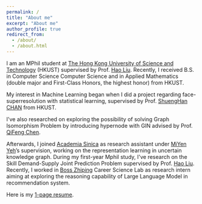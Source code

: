 ```yaml
---
permalink: /
title: "About me"
excerpt: "About me"
author_profile: true
redirect_from: 
  - /about/
  - /about.html
---
```


I am an MPhil student at [The Hong Kong University of Science and Technology](https://hkust.edu.hk/) (HKUST) supervised by Prof. [Hao Liu](https://raymondhliu.github.io/). Recently, I received B.S. in Computer Science Computer Science and in Applied Mathematics (double major and First-Class Honors, the highest honor) from HKUST.

My interest in Machine Learning began when I did a project regarding face-superresolution with statistical learning, supervised by Prof. [ShuengHan CHAN](https://facultyprofiles.hkust.edu.hk/profiles.php?profile=gary-shueng-han-chan-gchan) from HKUST. 

I've also researched on exploring the possibility of solving Graph Isomorphism Problem by introducing hypernode with GIN advised by Prof. [QiFeng Chen](https://facultyprofiles.hkust.edu.hk/profiles.php?profile=qifeng-chen-cqf).

Afterwards, I joined [Academia Sinica](https://www.iis.sinica.edu.tw/en/index.html) as research assistant under [MiYen Yeh](https://homepage.iis.sinica.edu.tw/pages/miyen/index_en.html)’s supervision, working on the representation learning in uncertain knowledge graph. 
During my first-year Mphil study, I've research on the Skill Demand-Supply Joint Prediction Problem supervised by Prof. [Hao Liu](https://raymondhliu.github.io/).
Recently, I worked in [Boss Zhiping](https://ir.zhipin.com/) Career Science Lab as research intern aiming at exploring the reasoning capability of Large Language Model in recommendation system. 

Here is my [1-page resume](https://drive.google.com/file/d/1lPM4-1jmYeEr1scexEjgNr2m6uhtUrrr/view?usp=sharing).
